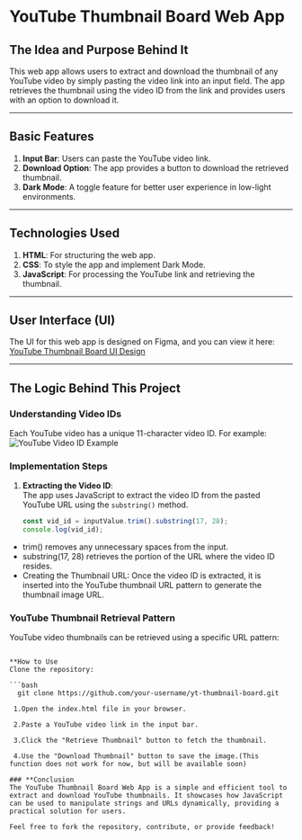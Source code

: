 # YouTube Thumbnail Board Web App  

## **The Idea and Purpose Behind It**  

This web app allows users to extract and download the thumbnail of any YouTube video by simply pasting the video link into an input field. The app retrieves the thumbnail using the video ID from the link and provides users with an option to download it.  

---

## **Basic Features**  

1. **Input Bar**: Users can paste the YouTube video link.  
2. **Download Option**: The app provides a button to download the retrieved thumbnail.  
3. **Dark Mode**: A toggle feature for better user experience in low-light environments.  

---

## **Technologies Used**  

1. **HTML**: For structuring the web app.  
2. **CSS**: To style the app and implement Dark Mode.  
3. **JavaScript**: For processing the YouTube link and retrieving the thumbnail.  

---

## **User Interface (UI)**  

The UI for this web app is designed on Figma, and you can view it here:  
[YouTube Thumbnail Board UI Design](https://www.figma.com/design/v7YvCRjjoWiIHqcXkZ6c4r/YT-Thumbnail-Board?m=auto&t=vsAKoZ8zebYuiFef-1)  

---

## **The Logic Behind This Project**  


### **Understanding Video IDs**  

Each YouTube video has a unique 11-character video ID. For example:  
![YouTube Video ID Example](https://prod-files-secure.s3.us-west-2.amazonaws.com/8949c4bb-a1db-41e9-8dd3-0959add727c6/d45837e3-72e7-48e5-b120-552e0745016b/68259b53-fb4b-40f7-9573-68f024e2b306.png)

### **Implementation Steps**  

1. **Extracting the Video ID**:  
   The app uses JavaScript to extract the video ID from the pasted YouTube URL using the `substring()` method.  
   ```javascript
   const vid_id = inputValue.trim().substring(17, 28);
   console.log(vid_id);
  - trim() removes any unnecessary spaces from the input.
  - substring(17, 28) retrieves the portion of the URL where the video ID resides.
  - Creating the Thumbnail URL:
Once the video ID is extracted, it is inserted into the YouTube thumbnail URL pattern to generate the thumbnail image URL.

### **YouTube Thumbnail Retrieval Pattern**  

YouTube video thumbnails can be retrieved using a specific URL pattern:  
```https://img.youtube.com/vi/[video-id]/0.jpg

**How to Use
Clone the repository:

```bash
  git clone https://github.com/your-username/yt-thumbnail-board.git

 1.Open the index.html file in your browser.

 2.Paste a YouTube video link in the input bar.

 3.Click the "Retrieve Thumbnail" button to fetch the thumbnail.

 4.Use the "Download Thumbnail" button to save the image.(This function does not work for now, but will be available soon)

### **Conclusion
The YouTube Thumbnail Board Web App is a simple and efficient tool to extract and download YouTube thumbnails. It showcases how JavaScript can be used to manipulate strings and URLs dynamically, providing a practical solution for users.

Feel free to fork the repository, contribute, or provide feedback!
